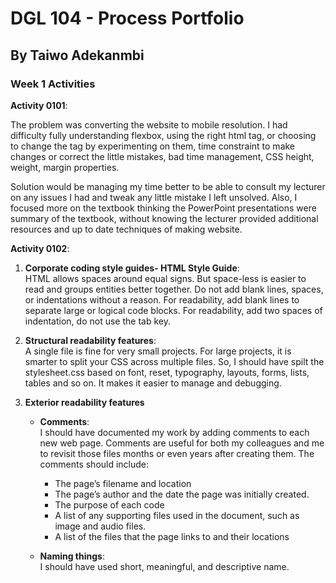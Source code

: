 # DGL 104 - Process Portfolio
## By Taiwo Adekanmbi

### Week 1 Activities
**Activity 0101**: 

The problem was converting the website to mobile resolution. I had difficulty fully understanding flexbox, using the right html tag, or choosing to change the tag by experimenting on them, time constraint to make changes or correct the little mistakes, bad time management, CSS height, weight, margin properties.

Solution would be managing my time better to be able to consult my lecturer on any issues I had and tweak any little mistake I left unsolved. Also, I focused more on the textbook thinking the PowerPoint presentations were summary of the textbook, without knowing the lecturer provided additional resources and up to date techniques of making website.


**Activity 0102**: 
1. **Corporate coding style guides- HTML Style Guide**:  
HTML allows spaces around equal signs. But space-less is easier to read and groups entities better together.
Do not add blank lines, spaces, or indentations without a reason. For readability, add blank lines to separate large or logical code blocks. For readability, add two spaces of indentation, do not use the tab key.

2. **Structural readability features**:  
A single file is fine for very small projects. For large projects, it is smarter to split your CSS across multiple files. So, I should have spilt the stylesheet.css based on font, reset, typography, layouts, forms, lists, tables and so on. It makes it easier to manage and debugging.

3. **Exterior readability features**
    - **Comments**:  
    I should have documented my work by adding comments to each new web page. Comments are useful for both my colleagues and me to revisit those files months or even years after creating them. The comments should include:
        - The page’s filename and location
        - The page’s author and the date the page was initially created.
        - The purpose of each code
        - A list of any supporting files used in the document, such as image and audio files.
        - A list of the files that the page links to and their locations

    - **Naming things**:  
I should have used short, meaningful, and descriptive name.
